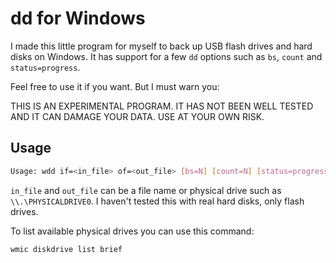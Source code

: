 dd for Windows
==============

I made this little program for myself to back up USB flash drives and hard
disks on Windows. It has support for a few `dd` options such as `bs`, `count`
and `status=progress`.

Feel free to use it if you want. But I must warn you:

THIS IS AN EXPERIMENTAL PROGRAM. IT HAS NOT BEEN WELL TESTED AND IT CAN DAMAGE
YOUR DATA. USE AT YOUR OWN RISK.

Usage
-----

```sh
Usage: wdd if=<in_file> of=<out_file> [bs=N] [count=N] [status=progress]
```

`in_file` and `out_file` can be a file name or physical drive such as
`\\.\PHYSICALDRIVE0`. I haven't tested this with real hard disks, only flash
drives.

To list available physical drives you can use this command:

```sh
wmic diskdrive list brief
```
